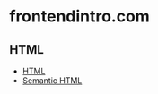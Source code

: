 # frontendintro.com 

## HTML
- [HTML](https://daugerdas.github.io/frontendintro.com/HTML/HTML)
- [Semantic HTML](https://daugerdas.github.io/frontendintro.com/HTML/Semantic%20HTML)
